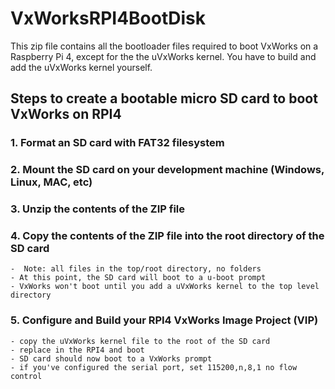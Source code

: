 # VxWorksRPI4BootDisk
This zip file contains all the bootloader files required to boot VxWorks on a Raspberry Pi 4, except for the the uVxWorks kernel. You have to build and add the uVxWorks kernel yourself. 

## Steps to create a bootable micro SD card to boot VxWorks on RPI4

### 1. Format an SD card with FAT32 filesystem

### 2. Mount the SD card on your development machine (Windows, Linux, MAC, etc)

### 3. Unzip the contents of the ZIP file

### 4. Copy the contents of the ZIP file into the root directory of the SD card
	-  Note: all files in the top/root directory, no folders 
	- At this point, the SD card will boot to a u-boot prompt
	- VxWorks won't boot until you add a uVxWorks kernel to the top level directory

### 5. Configure and Build your RPI4 VxWorks Image Project (VIP)
	- copy the uVxWorks kernel file to the root of the SD card 
	- replace in the RPI4 and boot
	- SD card should now boot to a VxWorks prompt
	- if you've configured the serial port, set 115200,n,8,1 no flow control

